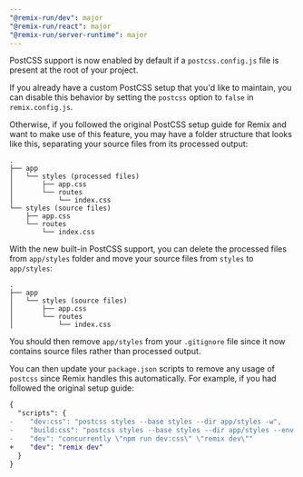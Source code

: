 ```yaml
---
"@remix-run/dev": major
"@remix-run/react": major
"@remix-run/server-runtime": major
---
```


PostCSS support is now enabled by default if a `postcss.config.js` file is present at the root of your project.

If you already have a custom PostCSS setup that you'd like to maintain, you can disable this behavior by setting the `postcss` option to `false` in `remix.config.js`.

Otherwise, if you followed the original PostCSS setup guide for Remix and want to make use of this feature, you may have a folder structure that looks like this, separating your source files from its processed output:

```
.
├── app
│   └── styles (processed files)
│       ├── app.css
│       └── routes
│           └── index.css
└── styles (source files)
    ├── app.css
    └── routes
        └── index.css
```

With the new built-in PostCSS support, you can delete the processed files from `app/styles` folder and move your source files from `styles` to `app/styles`:

```
.
├── app
│   └── styles (source files)
│       ├── app.css
│       └── routes
│           └── index.css
```

You should then remove `app/styles` from your `.gitignore` file since it now contains source files rather than processed output.

You can then update your `package.json` scripts to remove any usage of `postcss` since Remix handles this automatically. For example, if you had followed the original setup guide:

```diff
{
  "scripts": {
-    "dev:css": "postcss styles --base styles --dir app/styles -w",
-    "build:css": "postcss styles --base styles --dir app/styles --env production",
-    "dev": "concurrently \"npm run dev:css\" \"remix dev\""
+    "dev": "remix dev"
  }
}
```
